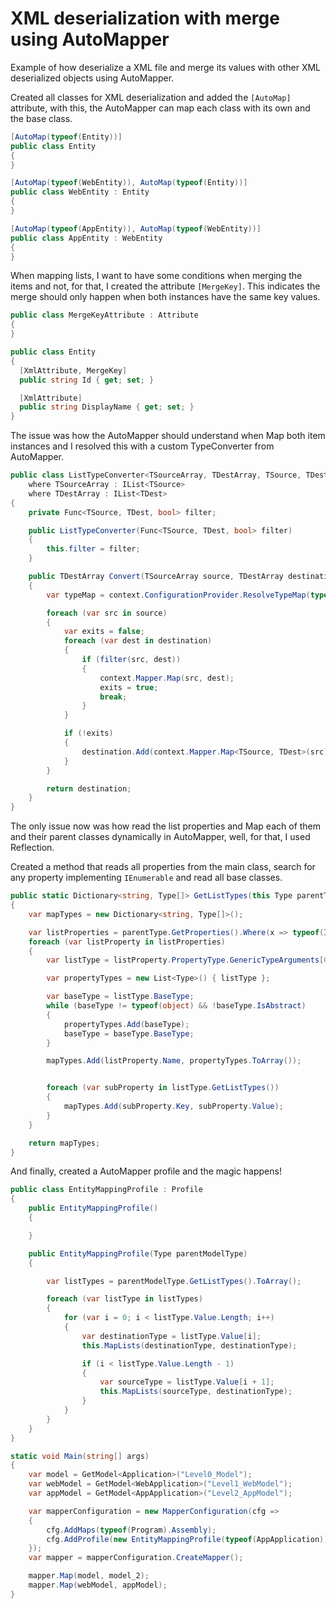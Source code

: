 # XML deserialization with merge using AutoMapper
Example of how deserialize a XML file and merge its values with other XML deserialized objects using AutoMapper.


Created all classes for XML deserialization and added the ```[AutoMap]``` attribute, with this, the AutoMapper can map each class with its own and the base class.

```c#
[AutoMap(typeof(Entity))]
public class Entity
{
}

[AutoMap(typeof(WebEntity)), AutoMap(typeof(Entity))]
public class WebEntity : Entity
{
}

[AutoMap(typeof(AppEntity)), AutoMap(typeof(WebEntity))]
public class AppEntity : WebEntity
{
}
```

When mapping lists, I want to have some conditions when merging the items and not, for that, I created the attribute ```[MergeKey]```. This indicates the merge should only happen when both instances have the same key values.

```c#
public class MergeKeyAttribute : Attribute
{
}

public class Entity
{
  [XmlAttribute, MergeKey]
  public string Id { get; set; }

  [XmlAttribute]
  public string DisplayName { get; set; }
}
```

The issue was how the AutoMapper should understand when Map both item instances and I resolved this with a custom TypeConverter from AutoMapper.

```c#
public class ListTypeConverter<TSourceArray, TDestArray, TSource, TDest> : ITypeConverter<TSourceArray, TDestArray>
    where TSourceArray : IList<TSource>
    where TDestArray : IList<TDest>
{
    private Func<TSource, TDest, bool> filter;

    public ListTypeConverter(Func<TSource, TDest, bool> filter)
    {
        this.filter = filter;
    }

    public TDestArray Convert(TSourceArray source, TDestArray destination, ResolutionContext context)
    {
        var typeMap = context.ConfigurationProvider.ResolveTypeMap(typeof(TSource), typeof(TDest));

        foreach (var src in source)
        {
            var exits = false;
            foreach (var dest in destination)
            {
                if (filter(src, dest))
                {
                    context.Mapper.Map(src, dest);
                    exits = true;
                    break;
                }
            }

            if (!exits)
            {
                destination.Add(context.Mapper.Map<TSource, TDest>(src));
            }
        }

        return destination;
    }
}
```

The only issue now was how read the list properties and Map each of them and their parent classes dynamically in AutoMapper, well, for that, I used Reflection.

Created a method that reads all properties from the main class, search for any property implementing ```IEnumerable``` and read all base classes.

```c#
public static Dictionary<string, Type[]> GetListTypes(this Type parentType)
{
    var mapTypes = new Dictionary<string, Type[]>();

    var listProperties = parentType.GetProperties().Where(x => typeof(IEnumerable).IsAssignableFrom(x.PropertyType) && x.PropertyType.IsGenericType);
    foreach (var listProperty in listProperties)
    {
        var listType = listProperty.PropertyType.GenericTypeArguments[0];

        var propertyTypes = new List<Type>() { listType };

        var baseType = listType.BaseType;
        while (baseType != typeof(object) && !baseType.IsAbstract)
        {
            propertyTypes.Add(baseType);
            baseType = baseType.BaseType;
        }

        mapTypes.Add(listProperty.Name, propertyTypes.ToArray());


        foreach (var subProperty in listType.GetListTypes())
        {
            mapTypes.Add(subProperty.Key, subProperty.Value);
        }
    }

    return mapTypes;
}

```

And finally, created a AutoMapper profile and the magic happens!

```c#
public class EntityMappingProfile : Profile
{
    public EntityMappingProfile()
    {

    }

    public EntityMappingProfile(Type parentModelType)
    {

        var listTypes = parentModelType.GetListTypes().ToArray();

        foreach (var listType in listTypes)
        {
            for (var i = 0; i < listType.Value.Length; i++)
            {
                var destinationType = listType.Value[i];
                this.MapLists(destinationType, destinationType);

                if (i < listType.Value.Length - 1)
                {
                    var sourceType = listType.Value[i + 1];
                    this.MapLists(sourceType, destinationType);
                }
            }
        }
    }
}
```

```c#
static void Main(string[] args)
{
    var model = GetModel<Application>("Level0_Model");
    var webModel = GetModel<WebApplication>("Level1_WebModel");
    var appModel = GetModel<AppApplication>("Level2_AppModel");

    var mapperConfiguration = new MapperConfiguration(cfg =>
    {
        cfg.AddMaps(typeof(Program).Assembly);
        cfg.AddProfile(new EntityMappingProfile(typeof(AppApplication)));
    });
    var mapper = mapperConfiguration.CreateMapper();

    mapper.Map(model, model_2);
    mapper.Map(webModel, appModel);
}
```
